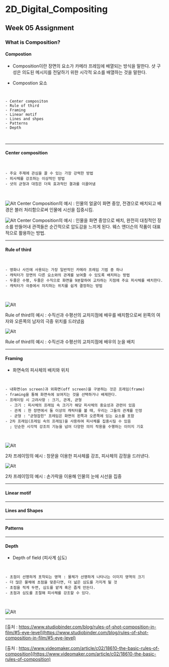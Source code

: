 # 2D_Digital_Compositing
## Week 05 Assignment
### What is Composition?
#### Compostion

- Composition이란 장면의 요소가 카메라 프레임에 배열되는 방식을 말한다. 샷 구성은 의도된 메시지를 전달하기 위한 시각적 요소를 배열하는 것을 말한다.

- Compostion 요소

<pre>
<code>

- Center compositon
- Rule of third
- Framing
- Linear motif
- Lines and shpes
- Patterns
- Depth

</code>
</pre>

-----------------
#### Center composition

<pre>
<code>

- 주요 주제에 관심을 끌 수 있는 가장 강력한 방법
- 피사체를 강조하는 이상적인 방법
- 샷의 균형과 대칭은 더욱 효과적인 결과를 이끌어냄

</code>
</pre>

![Alt](https://github.com/JuSeongYong/2D_Digital_Compositing/blob/master/week06/images/Rules-of-Shot-Composition-Breaking-Rule-of-Thirds-min.jpg)
Center Composition의 예시 : 인물의 얼굴이 화면 중앙, 전경으로 배치되고 배경은 블러 처리함으로써 인물에 시선을 집중시킴.


![Alt](https://github.com/JuSeongYong/2D_Digital_Compositing/blob/master/week06/images/%EC%9B%A8%EC%8A%A4%EC%97%94%EB%8D%94%EC%8A%A8%20%EC%84%BC%ED%84%B0%EC%BB%B4%ED%8D%BC%EC%A7%80%EC%85%98.jpg)
Center Composition의 예시 : 인물을 화면 중앙으로 배치, 완전히 대칭적인 장소를 만들어내 관객들은 순간적으로 압도감을 느끼게 된다. 웨스 앤더슨의 작품이 대표적으로 활용하는 방법.

------------------
#### Rule of third

<pre>
<code>

- 영화나 사진에 사용되는 가장 일반적인 카메라 프레임 기법 중 하나
- 캐릭터가 장면의 다른 요소와의 관계를 보여줄 수 있도록 배치하는 방법
- 두줄은 수평, 두줄은 수직으로 화면을 9분할하여 교차하는 지점에 주요 피사체를 배치한다.
- 캐릭터가 극중에서 차지하는 위치를 쉽게 결정하는 방법

</code>
</pre>

![Alt](https://github.com/JuSeongYong/2D_Digital_Compositing/blob/master/week06/images/Rules-of-Shot-Composition-Rule-of-Thirds-Grid-min.jpg)

Rule of third의 예시 : 수직선과 수평선의 교차지점에 배우를 배치함으로써 왼쪽의 여자와 오른쪽의 남자의 극중 위치를 드러냈음


![Alt](https://github.com/JuSeongYong/2D_Digital_Compositing/blob/master/week06/images/352-C02-Shooting-secondary-1.jpg)

Rule of third의 예시 : 수직선과 수평선의 교차지점에 배우의 눈을 배치

------------------
#### Framing
- 화면속의 피사체의 배치와 위치

<pre>
<code>

- 내화면(on screen)과 외화면(off screen)을 구분하는 것은 프레임(frame)
- framing을 통해 화면속에 보여지는 것을 선택하거나 배제한다.
- 프레이밍 시 고려사항 : 크기, 관계, 균형
  - 크기 : 피사체의 프레임 속 크기가 해당 피사체의 중요성과 관련이 있음
  - 관계 : 한 장면에서 둘 이상의 캐릭터를 볼 때, 우리는 그들의 관계를 인정
  - 균형 : "균형잡힌" 프레임은 화면의 왼쪽과 오른쪽에 있는 요소를 포함
- 2차 프레임(프레임 속의 프레임)을 사용하여 피사체를 집중시킬 수 있음
  ; 단순한 시각적 강조의 기능을 넘어 다양한 의미 작용을 수행하는 이미지 기호

</code>
</pre>

![Alt](https://github.com/JuSeongYong/2D_Digital_Compositing/blob/master/week06/images/2%EC%B0%A8%ED%94%84%EB%A0%88%EC%9D%B4%EB%B0%8D.jpg)

2차 프레이밍의 예시 : 창문을 이용한 피사체를 강조, 피사체의 감정을 드러낸다.

![Alt](https://github.com/JuSeongYong/2D_Digital_Compositing/blob/master/week06/images/2%EC%B0%A8%ED%94%84%EB%A0%88%EC%9D%B4%EB%B0%8D_1.jpg)

2차 프레이밍의 예시 : 손가락을 이용해 인물의 눈에 시선을 집중

----------------
#### Linear motif


-------------
#### Lines and Shapes


-------------
#### Patterns


---------------
#### Depth
- Depth of field (피사계 심도)

<pre>
<code>

- 초점이 선명하게 포착되는 영역 : 물체가 선명하게 나타나는 이미지 영역의 크기
- 더 많은 물체에 초점을 맞춘다면, 더 넓은 심도를 가지게 될 것
- 초점을 적게 두면, 심도를 얕게 혹은 좁게 만든다.
- 초점과 심도를 조절해 피사체를 강조할 수 있다.

</code>
</pre>

![Alt](https://github.com/JuSeongYong/2D_Digital_Compositing/blob/master/week06/images/Rules-of-Shot-Composition-depth-of-field-1024x660-min.jpg)

----------------------

[출처 : https://www.studiobinder.com/blog/rules-of-shot-composition-in-film/#5-eye-level](https://www.studiobinder.com/blog/rules-of-shot-composition-in-film/#5-eye-level)

[출처 : https://www.videomaker.com/article/c02/18610-the-basic-rules-of-composition](https://www.videomaker.com/article/c02/18610-the-basic-rules-of-composition)
